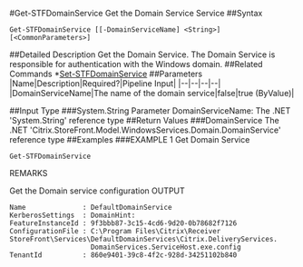 #Get-STFDomainService
Get the Domain Service Service
##Syntax
```Get-STFDomainService [[-DomainServiceName] <String>] [<CommonParameters>]
```
##Detailed Description
Get the Domain Service. The Domain Service is responsible for authentication with the Windows domain.
##Related Commands
*[Set-STFDomainService](Set-STFDomainService)
##Parameters
|Name|Description|Required?|Pipeline Input||--|--|--|--||DomainServiceName|The name of the domain service|false|true (ByValue)|##Input Type
###System.String
Parameter DomainServiceName: The .NET 'System.String' reference type
##Return Values
###DomainService
The .NET 'Citrix.StoreFront.Model.WindowsServices.Domain.DomainService' reference type
##Examples
###EXAMPLE 1 Get Domain Service
```Get-STFDomainService
```
REMARKS

Get the Domain service configuration
OUTPUT
```Name              : DefaultDomainService
KerberosSettings  : DomainHint:
FeatureInstanceId : 9f3bbb87-3c15-4cd6-9d20-0b78682f7126
ConfigurationFile : C:\Program Files\Citrix\Receiver StoreFront\Services\DefaultDomainServices\Citrix.DeliveryServices.
                    DomainServices.ServiceHost.exe.config
TenantId          : 860e9401-39c8-4f2c-928d-34251102b840
```
